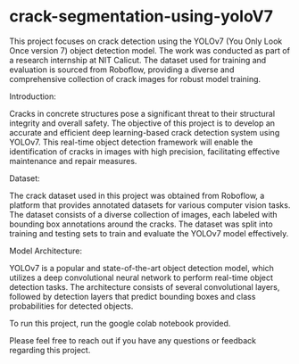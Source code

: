# crack-segmentation-using-yoloV7
This project focuses on crack detection using the YOLOv7 (You Only Look Once version 7) object detection model. The work was conducted as part of a research internship at NIT Calicut. The dataset used for training and evaluation is sourced from Roboflow, providing a diverse and comprehensive collection of crack images for robust model training.

Introduction:

Cracks in concrete structures pose a significant threat to their structural integrity and overall safety. The objective of this project is to develop an accurate and efficient deep learning-based crack detection system using YOLOv7. This real-time object detection framework will enable the identification of cracks in images with high precision, facilitating effective maintenance and repair measures.

Dataset:

The crack dataset used in this project was obtained from Roboflow, a platform that provides annotated datasets for various computer vision tasks. The dataset consists of a diverse collection of images, each labeled with bounding box annotations around the cracks. The dataset was split into training and testing sets to train and evaluate the YOLOv7 model effectively.

Model Architecture:

YOLOv7 is a popular and state-of-the-art object detection model, which utilizes a deep convolutional neural network to perform real-time object detection tasks. The architecture consists of several convolutional layers, followed by detection layers that predict bounding boxes and class probabilities for detected objects.

To run this project, run the google colab notebook provided.

Please feel free to reach out if you have any questions or feedback regarding this project.

